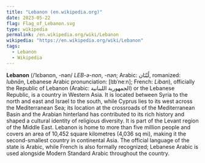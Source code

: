 ```yaml
---
title: "Lebanon (en.wikipedia.org)"
date: 2023-05-22
flag: Flag_of_Lebanon.svg
type: wikipedia
permalink: /en.wikipedia.org/wiki/Lebanon
wikipedia: "https://en.wikipedia.org/wiki/Lebanon"
tags:
  - Lebanon
  - Wikipedia
---
```

**Lebanon** (/ˈlɛbənɒn, -nən/ *LEB-ə-non*, *-⁠nən*; Arabic: لُبْنَان, romanized: *lubnān*, Lebanese Arabic pronunciation: [lɪbˈneːn]; French: *Liban*), officially the Republic of Lebanon (Arabic: الجمهورية اللبنانية) or the Lebanese Republic, is a country in Western Asia. It is located between Syria to the north and east and Israel to the south, while Cyprus lies to its west across the Mediterranean Sea; its location at the crossroads of the Mediterranean Basin and the Arabian hinterland has contributed to its rich history and shaped a cultural identity of religious diversity. It is part of the Levant region of the Middle East. Lebanon is home to more than five million people and covers an area of 10,452 square kilometres (4,036 sq mi), making it the second-smallest country in continental Asia. The official language of the state is Arabic, while French is also formally recognized; Lebanese Arabic is used alongside Modern Standard Arabic throughout the country.